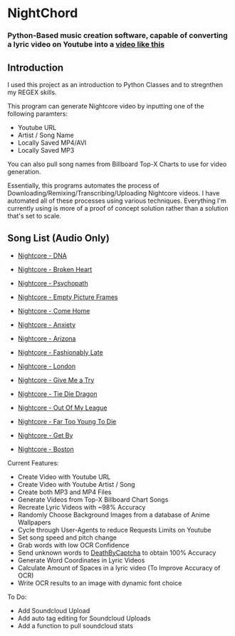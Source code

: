 # NightChord

### Python-Based music creation software, capable of converting a lyric video on Youtube into a [video like this](https://www.youtube.com/watch?v=ZbNzXQX542c)

## Introduction

I used this project as an introduction to Python Classes and to stregnthen my REGEX skills.

This program can generate Nightcore video by inputting one of the following paramters:

 * Youtube URL
 * Artist / Song Name
 * Locally Saved MP4/AVI
 * Locally Saved MP3

You can also pull song names from Billboard Top-X Charts to use for video generation.

Essentially, this programs automates the process of Downloading/Remixing/Transcribing/Uploading Nightcore videos.  I have automated all of these processes using various techniques.  Everything I'm currently using is more of a proof of concept solution rather than a solution that's set to scale.

## Song List (Audio Only)

- [Nightcore - DNA](https://soundcloud.com/user-367430385/nightcore-dna)

- [Nightcore - Broken Heart](https://soundcloud.com/user-367430385/nightcore-broken-heart)

- [Nightcore - Psychopath](https://soundcloud.com/user-367430385/nightcore-psychopath)

- [Nightcore - Empty Picture Frames](https://soundcloud.com/user-367430385/nightcore-empty-picture-frames)

- [Nightcore - Come Home](https://soundcloud.com/user-367430385/nightcore-come-home)

- [Nightcore - Anxiety](https://soundcloud.com/user-367430385/nightcore-anxiety)

- [Nightcore - Arizona](https://soundcloud.com/user-367430385/nightcore-arizona)

- [Nightcore - Fashionably Late](https://soundcloud.com/user-367430385/nightcore-fashionably-late)

- [Nightcore - London](https://soundcloud.com/user-367430385/nightcore-london-1)

- [Nightcore - Give Me a Try](https://soundcloud.com/user-367430385/nightcore-give-me-a-try)

- [Nightcore - Tie Die Dragon](https://soundcloud.com/user-367430385/nightcore-tie-die-dragon)

- [Nightcore - Out Of My League](https://soundcloud.com/user-367430385/nightcore-out-of-my-league)

- [Nightcore - Far Too Young To Die](https://soundcloud.com/user-367430385/nightcore-far-too-young-to-die)

- [Nightcore - Get By](https://soundcloud.com/user-367430385/nightcore-get-by)

- [Nightcore - Boston](https://soundcloud.com/user-367430385/nightcore-boston)

Current Features:

* Create Video with Youtube URL
* Create Video with Youtube Artist / Song
* Create both MP3 and MP4 Files
* Generate Videos from Top-X Billboard Chart Songs
* Recreate Lyric Videos with ~98% Accuracy
* Randomly Choose Background Images from a database of Anime Wallpapers
* Cycle through User-Agents to reduce Requests Limits on Youtube
* Set song speed and pitch change
* Grab words with low OCR Confidence
* Send unknown words to [DeathByCaptcha](http://www.deathbycaptcha.com/) to obtain 100% Accuracy
* Generate Word Coordinates in Lyric Videos
* Calculate Amount of Spaces in a lyric video (To Improve Accuracy of OCR)
* Write OCR results to an image with dynamic font choice

To Do:

* Add Soundcloud Upload
* Add auto tag editing for Soundcloud Uploads
* Add a function to pull soundcloud stats
